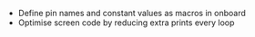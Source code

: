 - Define pin names and constant values as macros in onboard
- Optimise screen code by reducing extra prints every loop